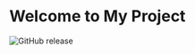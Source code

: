 # Welcome to My Project
![GitHub release](https://img.shields.io/github/release/your-username/your-repo.svg)
